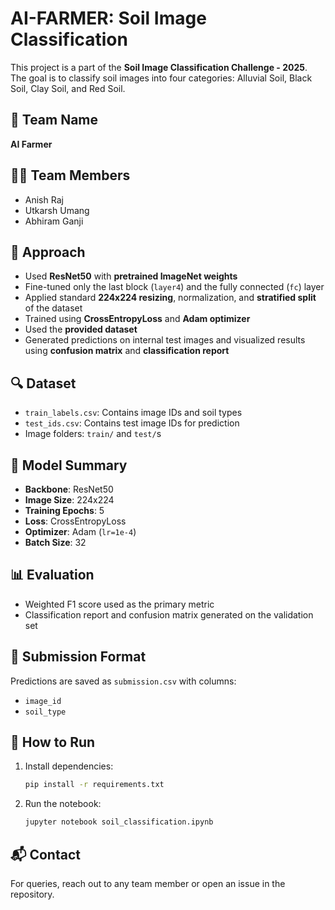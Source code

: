 # AI-FARMER: Soil Image Classification

This project is a part of the **Soil Image Classification Challenge - 2025**. The goal is to classify soil images into four categories: Alluvial Soil, Black Soil, Clay Soil, and Red Soil.

## 👥 Team Name
**AI Farmer**

## 👨‍💻 Team Members
- Anish Raj  
- Utkarsh Umang  
- Abhiram Ganji  

## 🚀 Approach

- Used **ResNet50** with **pretrained ImageNet weights**
- Fine-tuned only the last block (`layer4`) and the fully connected (`fc`) layer
- Applied standard **224x224 resizing**, normalization, and **stratified split** of the dataset
- Trained using **CrossEntropyLoss** and **Adam optimizer**
- Used the **provided dataset** 
- Generated predictions on internal test images and visualized results using **confusion matrix** and **classification report**

## 🔍 Dataset

- `train_labels.csv`: Contains image IDs and soil types
- `test_ids.csv`: Contains test image IDs for prediction
- Image folders: `train/` and `test/`s

## 🧠 Model Summary

- **Backbone**: ResNet50
- **Image Size**: 224x224
- **Training Epochs**: 5
- **Loss**: CrossEntropyLoss
- **Optimizer**: Adam (`lr=1e-4`)
- **Batch Size**: 32

## 📊 Evaluation

- Weighted F1 score used as the primary metric
- Classification report and confusion matrix generated on the validation set

## 💾 Submission Format

Predictions are saved as `submission.csv` with columns:
- `image_id`
- `soil_type`

## 📌 How to Run

1. Install dependencies:
   ```bash
   pip install -r requirements.txt
   ```

2. Run the notebook:
   ```bash
   jupyter notebook soil_classification.ipynb
   ```

## 📬 Contact

For queries, reach out to any team member or open an issue in the repository.
